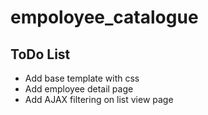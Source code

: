 # empoloyee_catalogue
## ToDo List
- Add base template with css
- Add employee detail page 
- Add AJAX filtering on list view page
